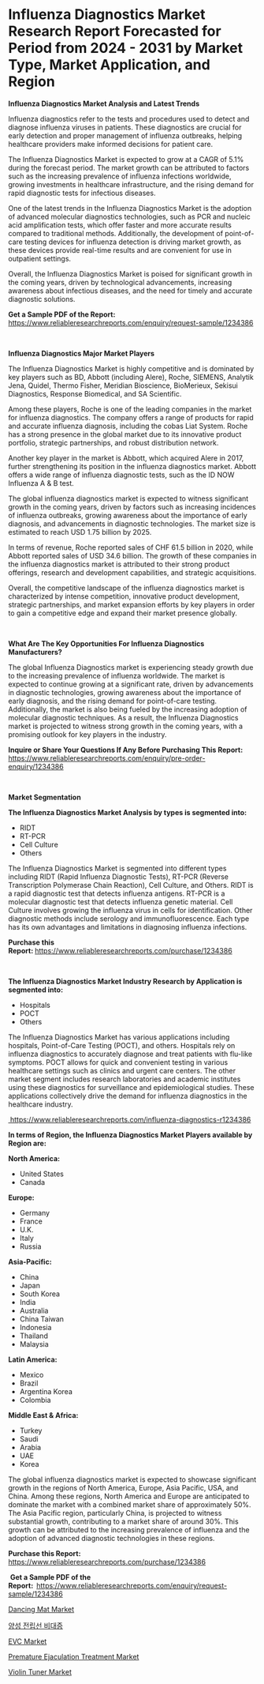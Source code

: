<p><h1>Influenza Diagnostics Market Research Report Forecasted for Period from 2024 -  2031 by Market Type, Market Application, and Region</h1></p><p><strong>Influenza Diagnostics Market Analysis and Latest Trends</strong></p>
<p><p>Influenza diagnostics refer to the tests and procedures used to detect and diagnose influenza viruses in patients. These diagnostics are crucial for early detection and proper management of influenza outbreaks, helping healthcare providers make informed decisions for patient care.</p><p>The Influenza Diagnostics Market is expected to grow at a CAGR of 5.1% during the forecast period. The market growth can be attributed to factors such as the increasing prevalence of influenza infections worldwide, growing investments in healthcare infrastructure, and the rising demand for rapid diagnostic tests for infectious diseases.</p><p>One of the latest trends in the Influenza Diagnostics Market is the adoption of advanced molecular diagnostics technologies, such as PCR and nucleic acid amplification tests, which offer faster and more accurate results compared to traditional methods. Additionally, the development of point-of-care testing devices for influenza detection is driving market growth, as these devices provide real-time results and are convenient for use in outpatient settings.</p><p>Overall, the Influenza Diagnostics Market is poised for significant growth in the coming years, driven by technological advancements, increasing awareness about infectious diseases, and the need for timely and accurate diagnostic solutions.</p></p>
<p><strong>Get a Sample PDF of the Report:&nbsp;</strong> <a href="https://www.reliableresearchreports.com/enquiry/request-sample/1234386">https://www.reliableresearchreports.com/enquiry/request-sample/1234386</a></p>
<p>&nbsp;</p>
<p><strong>Influenza Diagnostics Major Market Players</strong></p>
<p><p>The Influenza Diagnostics Market is highly competitive and is dominated by key players such as BD, Abbott (including Alere), Roche, SIEMENS, Analytik Jena, Quidel, Thermo Fisher, Meridian Bioscience, BioMerieux, Sekisui Diagnostics, Response Biomedical, and SA Scientific.</p><p>Among these players, Roche is one of the leading companies in the market for influenza diagnostics. The company offers a range of products for rapid and accurate influenza diagnosis, including the cobas Liat System. Roche has a strong presence in the global market due to its innovative product portfolio, strategic partnerships, and robust distribution network.</p><p>Another key player in the market is Abbott, which acquired Alere in 2017, further strengthening its position in the influenza diagnostics market. Abbott offers a wide range of influenza diagnostic tests, such as the ID NOW Influenza A & B test.</p><p>The global influenza diagnostics market is expected to witness significant growth in the coming years, driven by factors such as increasing incidences of influenza outbreaks, growing awareness about the importance of early diagnosis, and advancements in diagnostic technologies. The market size is estimated to reach USD 1.75 billion by 2025.</p><p>In terms of revenue, Roche reported sales of CHF 61.5 billion in 2020, while Abbott reported sales of USD 34.6 billion. The growth of these companies in the influenza diagnostics market is attributed to their strong product offerings, research and development capabilities, and strategic acquisitions.</p><p>Overall, the competitive landscape of the influenza diagnostics market is characterized by intense competition, innovative product development, strategic partnerships, and market expansion efforts by key players in order to gain a competitive edge and expand their market presence globally.</p></p>
<p>&nbsp;</p>
<p><strong>What Are The Key Opportunities For Influenza Diagnostics Manufacturers?</strong></p>
<p><p>The global Influenza Diagnostics market is experiencing steady growth due to the increasing prevalence of influenza worldwide. The market is expected to continue growing at a significant rate, driven by advancements in diagnostic technologies, growing awareness about the importance of early diagnosis, and the rising demand for point-of-care testing. Additionally, the market is also being fueled by the increasing adoption of molecular diagnostic techniques. As a result, the Influenza Diagnostics market is projected to witness strong growth in the coming years, with a promising outlook for key players in the industry.</p></p>
<p><strong>Inquire or Share Your Questions If Any Before Purchasing This Report:</strong> <a href="https://www.reliableresearchreports.com/enquiry/pre-order-enquiry/1234386">https://www.reliableresearchreports.com/enquiry/pre-order-enquiry/1234386</a></p>
<p>&nbsp;</p>
<p><strong>Market Segmentation</strong></p>
<p><strong>The Influenza Diagnostics Market Analysis by types is segmented into:</strong></p>
<p><ul><li>RIDT</li><li>RT-PCR</li><li>Cell Culture</li><li>Others</li></ul></p>
<p><p>The Influenza Diagnostics Market is segmented into different types including RIDT (Rapid Influenza Diagnostic Tests), RT-PCR (Reverse Transcription Polymerase Chain Reaction), Cell Culture, and Others. RIDT is a rapid diagnostic test that detects influenza antigens. RT-PCR is a molecular diagnostic test that detects influenza genetic material. Cell Culture involves growing the influenza virus in cells for identification. Other diagnostic methods include serology and immunofluorescence. Each type has its own advantages and limitations in diagnosing influenza infections.</p></p>
<p><strong>Purchase this Report:&nbsp;</strong><a href="https://www.reliableresearchreports.com/purchase/1234386">https://www.reliableresearchreports.com/purchase/1234386</a></p>
<p>&nbsp;</p>
<p><strong>The Influenza Diagnostics Market Industry Research by Application is segmented into:</strong></p>
<p><ul><li>Hospitals</li><li>POCT</li><li>Others</li></ul></p>
<p><p>The Influenza Diagnostics Market has various applications including hospitals, Point-of-Care Testing (POCT), and others. Hospitals rely on influenza diagnostics to accurately diagnose and treat patients with flu-like symptoms. POCT allows for quick and convenient testing in various healthcare settings such as clinics and urgent care centers. The other market segment includes research laboratories and academic institutes using these diagnostics for surveillance and epidemiological studies. These applications collectively drive the demand for influenza diagnostics in the healthcare industry.</p></p>
<p><a href="https://www.reliableresearchreports.com/influenza-diagnostics-r1234386">&nbsp;https://www.reliableresearchreports.com/influenza-diagnostics-r1234386</a></p>
<p><strong>In terms of Region, the Influenza Diagnostics Market Players available by Region are:</strong></p>
<p>
    <p> <strong> North America: </strong>
        <ul>
            <li>United States</li>
            <li>Canada</li>
        </ul>
        </p> 
    <p> <strong> Europe: </strong>
        <ul>
            <li>Germany</li>
            <li>France</li>
            <li>U.K.</li>
            <li>Italy</li>
            <li>Russia</li>
        </ul>
        </p> 
    <p> <strong> Asia-Pacific: </strong>
        <ul>
            <li>China</li>
            <li>Japan</li>
            <li>South Korea</li>
            <li>India</li>
            <li>Australia</li>
            <li>China Taiwan</li>
            <li>Indonesia</li>
            <li>Thailand</li>
            <li>Malaysia</li>
        </ul>
        </p> 
    <p> <strong> Latin America: </strong>
        <ul>
            <li>Mexico</li>
            <li>Brazil</li>
            <li>Argentina Korea</li>
            <li>Colombia</li>
        </ul>
        </p> 
    <p> <strong> Middle East & Africa: </strong>
        <ul>
            <li>Turkey</li>
            <li>Saudi</li>
            <li>Arabia</li>
            <li>UAE</li>
            <li>Korea</li>
        </ul>
    </p>
    </p>
<p><p>The global influenza diagnostics market is expected to showcase significant growth in the regions of North America, Europe, Asia Pacific, USA, and China. Among these regions, North America and Europe are anticipated to dominate the market with a combined market share of approximately 50%. The Asia Pacific region, particularly China, is projected to witness substantial growth, contributing to a market share of around 30%. This growth can be attributed to the increasing prevalence of influenza and the adoption of advanced diagnostic technologies in these regions.</p></p>
<p><strong>Purchase this Report: </strong><a href="https://www.reliableresearchreports.com/purchase/1234386">https://www.reliableresearchreports.com/purchase/1234386</a></p>
<p>&nbsp;<strong>Get a Sample PDF of the Report:&nbsp;&nbsp;</strong><a href="https://www.reliableresearchreports.com/enquiry/request-sample/1234386">https://www.reliableresearchreports.com/enquiry/request-sample/1234386</a></p>
<p><strong></strong></p>
<p><p><a href="https://www.linkedin.com/pulse/dancing-mat-market-share-evolution-growth-trends-2024-2031-qz6wf?trackingId=sk655i6fundIDrkbfNGOeQ%3D%3D">Dancing Mat Market</a></p><p><a href="https://github.com/plelbej847484502/Market-Research-Report-List-2/blob/main/192860749773.md">양성 전립선 비대증</a></p><p><a href="https://github.com/zjyglelu/Market-Research-Report-List-2/blob/main/evc-market.md">EVC Market</a></p><p><a href="https://github.com/mbisetmhermsr/Market-Research-Report-List-2/blob/main/premature-ejaculation-treatment-market.md">Premature Ejaculation Treatment Market</a></p><p><a href="https://www.linkedin.com/pulse/violin-tunernbspmarket-focuses-market-share-size-projected-forecast-f9dif?trackingId=vmQ48iBd2T5CM9ihsFmkQA%3D%3D">Violin Tuner Market</a></p></p>